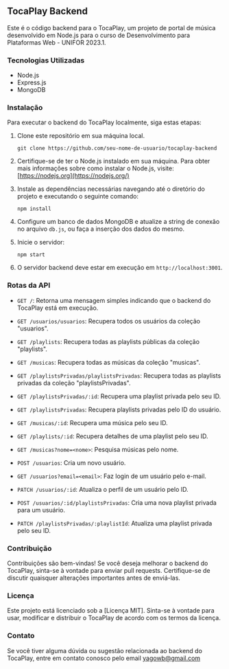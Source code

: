 
##   TocaPlay Backend

Este é o código backend para o TocaPlay, um projeto de portal de música desenvolvido em Node.js para o curso de Desenvolvimento para Plataformas Web - UNIFOR 2023.1.

### Tecnologias Utilizadas

-   Node.js
-   Express.js
-   MongoDB

### Instalação

Para executar o backend do TocaPlay localmente, siga estas etapas:

1.  Clone este repositório em sua máquina local.
    

    
    `git clone https://github.com/seu-nome-de-usuario/tocaplay-backend` 
    
2.  Certifique-se de ter o Node.js instalado em sua máquina. Para obter mais informações sobre como instalar o Node.js, visite: [https://nodejs.org](https://nodejs.org/)
    
3.  Instale as dependências necessárias navegando até o diretório do projeto e executando o seguinte comando:
    

    
    `npm install` 
    
4.  Configure um banco de dados MongoDB e atualize a string de conexão no arquivo `db.js`, ou faça a inserção dos dados do mesmo.
    
5.  Inicie o servidor:
    

    
    `npm start` 
    
6.  O servidor backend deve estar em execução em `http://localhost:3001`.
    

### Rotas da API

-   `GET /`: Retorna uma mensagem simples indicando que o backend do TocaPlay está em execução.
    
-   `GET /usuarios/usuarios`: Recupera todos os usuários da coleção "usuarios".
    
-   `GET /playlists`: Recupera todas as playlists públicas da coleção "playlists".
    
-   `GET /musicas`: Recupera todas as músicas da coleção "musicas".
    
-   `GET /playlistsPrivadas/playlistsPrivadas`: Recupera todas as playlists privadas da coleção "playlistsPrivadas".
    
-   `GET /playlistsPrivadas/:id`: Recupera uma playlist privada pelo seu ID.
    
-   `GET /playlistsPrivadas`: Recupera playlists privadas pelo ID do usuário.
    
-   `GET /musicas/:id`: Recupera uma música pelo seu ID.
    
-   `GET /playlists/:id`: Recupera detalhes de uma playlist pelo seu ID.
    
-   `GET /musicas?nome=<nome>`: Pesquisa músicas pelo nome.
    
-   `POST /usuarios`: Cria um novo usuário.
    
-   `GET /usuarios?email=<email>`: Faz login de um usuário pelo e-mail.
    
-   `PATCH /usuarios/:id`: Atualiza o perfil de um usuário pelo ID.
    
-   `POST /usuarios/:id/playlistsPrivadas`: Cria uma nova playlist privada para um usuário.
    
-   `PATCH /playlistsPrivadas/:playlistId`: Atualiza uma playlist privada pelo seu ID.
    

### Contribuição

Contribuições são bem-vindas! Se você deseja melhorar o backend do TocaPlay, sinta-se à vontade para enviar pull requests. Certifique-se de discutir quaisquer alterações importantes antes de enviá-las.

### Licença

Este projeto está licenciado sob a [Licença MIT]. Sinta-se à vontade para usar, modificar e distribuir o TocaPlay de acordo com os termos da licença.

### Contato

Se você tiver alguma dúvida ou sugestão relacionada ao backend do TocaPlay, entre em contato conosco pelo email yagowb@gmail.com
